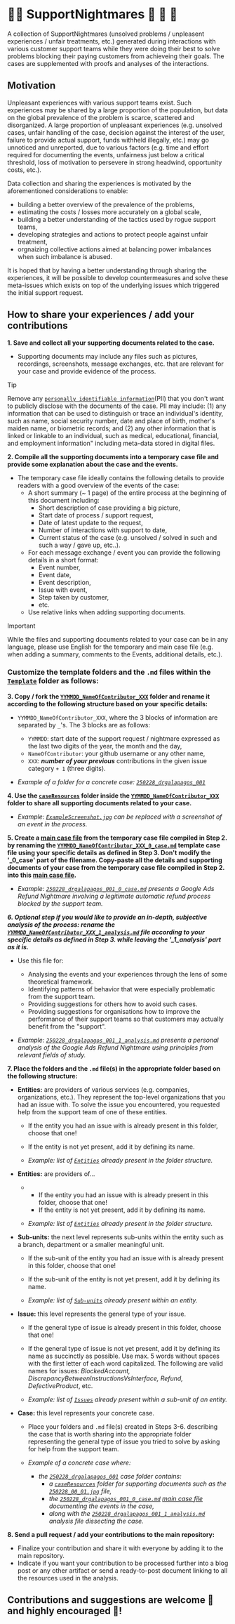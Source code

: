 # 👨‍💻 SupportNightmares 👻 🧟 🧛
A collection of SupportNightmares (unsolved problems / unpleasent experiences / unfair treatments, etc.) generated during interactions with various customer support teams while they were doing their best to solve problems blocking their paying customers from achieveing their goals. The cases are supplemented with proofs and analyses of the interactions.

## Motivation
Unpleasant experiences with various support teams exist. Such experiences may be shared by a large proportion of the population, but data on the global prevalence of the problem is scarce, scattered and disorganized. A large proportion of unpleasant experiences (e.g. unsolved cases, unfair handling of the case, decision against the interest of the user, failure to provide actual support, funds withheld illegally, etc.) may go unnoticed and unreported, due to various factors (e.g. time and effort required for documenting the events, unfairness just below a critical threshold, loss of motivation to persevere in strong headwind, opportunity costs, etc.). 

Data collection and sharing the experiences is motivated by the aforementioned considerations to enable:
- building a better overview of the prevalence of the problems,
- estimating the costs / losses more accurately on a global scale,
- building a better understanding of the tactics used by rogue support teams,
- developing strategies and actions to protect people against unfair treatment,
- orgnaizing collective actions aimed at balancing power imbalances when such imbalance is abused.

It is hoped that by having a better understanding through sharing the experiences, it will be possible to develop countermeasures and solve these meta-issues which exists on top of the underlying issues which triggered the initial support request.

## How to share your experiences / add your contributions

**1. Save and collect all your supporting documents related to the case.**
  - Supporting documents may include any files such as pictures, recordings, screenshots, message exchanges, etc. that are relevant for your case and provide evidence of the process.

   > [!TIP]
   > Remove any [`personally identifiable information`](https://en.wikipedia.org/wiki/Personal_data)(PII) that you don't want to publicly disclose with the documents of the case. PII may include: (1) any information that can be used to distinguish or trace an individual's identity, such as name, social security number, date and place of birth, mother's maiden name, or biometric records; and (2) any other information that is linked or linkable to an individual, such as medical, educational, financial, and employment information" including meta-data stored in digital files.
   
**2. Compile all the supporting documents into a temporary case file and provide some explanation about the case and the events.**
  - The temporary case file ideally contains the following details to provide readers with a good overview of the events of the case:	
    - A short summary (~ 1 page) of the entire process at the beginning of this document including:
      - Short description of case providing a big picture,
      - Start date of process / support request,
      - Date of latest update to the request,
      - Number of interactions with support to date,
      - Current status of the case (e.g. unsolved / solved in such and such a way / gave up, etc..).
    - For each message exchange / event you can provide the following details in a short format:
      - Event number,
      - Event date,
      - Event description,
      - Issue with event,
      - Step taken by customer,
      - etc.
    - Use relative links when adding supporting documents.
  
   > [!IMPORTANT]
   > While the files and supporting documents related to your case can be in any language, please use English for the temporary and main case file (e.g. when adding a summary, comments to the Events, additional details, etc.).

### Customize the template folders and the `.md` files within the [`Template`](./Template/) folder as follows:

**3. Copy / fork the [`YYMMDD_NameOfContributor_XXX`](./Template/YYMMDD_NameOfContributor_XXX) folder and rename it according to the following structure based on your specific details:**
- `YYMMDD_NameOfContributor_XXX`, where the 3 blocks of information are separated by `_`'s. The 3 blocks are as follows:
  - `YYMMDD`: start date of the support request / nightmare expressed as the last two digits of the year, the month and the day,
  - `NameOfContributor`: your github username or any other name,
  - `XXX`: ***number of your previous*** contributions in the given issue category `+ 1` (three digits).
	
- *Example of a folder for a concrete case: [`250228_drgalapagos_001`](./Entities/Google/Ads/Refund/250228_drgalapagos_001)*

**4. Use the [`caseResources`](./Template/YYMMDD_NameOfContributor_XXX/caseResources) folder inside the [`YYMMDD_NameOfContributor_XXX`](./Template/YYMMDD_NameOfContributor_XXX) folder to share all supporting documents related to your case.**
	
- *Example: [`ExampleScreenshot.jpg`](./Template/YYMMDD_NameOfContributor_XXX/caseResources/ExampleScreenshot.jpg) can be replaced with a screenshot of an event in the process.*

**5. Create a <ins>main case file</ins> from the temporary case file compiled in Step 2. by renaming the [`YYMMDD_NameOfContributor_XXX_0_case.md`](./Template/YYMMDD_NameOfContributor_XXX/YYMMDD_NameOfContributor_XXX_0_case.md) template case file using your specific details as defined in Step 3. Don't modify the '_0_case' part of the filename. Copy-paste all the details and supporting documents of your case from the temporary case file compiled in Step 2. into this <ins>main case file</ins>.**
	
- *Example: [`250228_drgalapagos_001_0_case.md`](./Entities/Google/Ads/Refund/250228_drgalapagos_001/250228_drgalapagos_001_0_case.md) presents a Google Ads Refund Nightmare involving a legitimate automatic refund process blocked by the support team.*

***6. Optional step if you would like to provide an in-depth, subjective analysis of the process: rename the [`YYMMDD_NameOfContributor_XXX_1_analysis.md`](./Template/YYMMDD_NameOfContributor_XXX/YYMMDD_NameOfContributor_XXX_1_analysis.md) file according to your specific details as defined in Step 3. while leaving the '_1_analysis' part as it is.***
- Use this file for:
  - Analysing the events and your experiences through the lens of some theoretical framework.
  - Identifying patterns of behavior that were especially problematic from the support team.
  - Providing suggestions for others how to avoid such cases.
  - Providing suggestions for organisations how to improve the performance of their support teams so that customers may actually benefit from the "support".
   
- *Example: [`250228_drgalapagos_001_1_analysis.md`](./Entities/Google/Ads/Refund/250228_drgalapagos_001/250228_drgalapagos_001_1_analysis.md) presents a personal analysis of the Google Ads Refund Nightmare using principles from relevant fields of study.*

**7. Place the folders and the `.md` file(s) in the appropriate folder based on the following structure:**
  - **Entities:** are providers of various services (e.g. companies, organizations, etc.). They represent the top-level organizations that you had an issue with. To solve the issue you encountered, you requested help from the support team of one of these entities.

      - If the entity you had an issue with is already present in this folder, choose that one!
	  - If the entity is not yet present, add it by defining its name.
	   
  
	  - *Example: list of [`Entities`](./Entities) already present in the folder structure.*

- **Entities:** are providers of...

	- 
		- If the entity you had an issue with is already present in this folder, choose that one!
		- If the entity is not yet present, add it by defining its name.

	- *Example: list of [`Entities`](./Entities) already present in the folder structure.*
	
- **Sub-units:** the next level represents sub-units within the entity such as a branch, department or a smaller meaningful unit.

  - If the sub-unit of the entity you had an issue with is already present in this folder, choose that one!
  - If the sub-unit of the entity is not yet present, add it by defining its name.
	
  - *Example: list of [`Sub-units`](./Entities/Google) already present within an entity.*
	
- **Issue:** this level represents the general type of your issue.

  - If the general type of issue is already present in this folder, choose that one!
  - If the general type of issue is not yet present, add it by defining its name as succinctly as possible. Use max. 5 words without spaces with the first letter of each word capitalized. The following are valid names for issues: *BlockedAccount, DiscrepancyBetweenInstructionsVsInterface, Refund, DefectiveProduct*, etc.
	
  - *Example: list of [`Issues`](./Entities/Google/Ads) already present within a sub-unit of an entity.*
	
- **Case:** this level represents your concrete case.
  - Place your folders and `.md` file(s) created in Steps 3-6. describing the case that is worth sharing into the appropriate folder representing the general type of issue you tried to solve by asking for help from the support team.
	
  - *Example of a concrete case where:*
    - *the [`250228_drgalapagos_001`](./Entities/Google/Ads/Refund/250228_drgalapagos_001) case folder contains:*
      - *a [`caseResources`](./Entities/Google/Ads/Refund/250228_drgalapagos_001/caseResources) folder for supporting documents such as the [`250228_00_01.jpg`](./Entities/Google/Ads/Refund/250228_drgalapagos_001/caseResources/250228_00_01.jpg) file,*
      - *the [`250228_drgalapagos_001_0_case.md`](./Entities/Google/Ads/Refund/250228_drgalapagos_001/250228_drgalapagos_001_0_case.md) <ins>main case file</ins>  documenting the events in the case,*
      - *along with the [`250228_drgalapagos_001_1_analysis.md`](./Entities/Google/Ads/Refund/250228_drgalapagos_001/250228_drgalapagos_001_1_analysis.md) analysis file  dissecting the case.*
		  
**8. Send a pull request / add your contributions to the main repository:**
- Finalize your contribution and share it with everyone by adding it to the main repository.
- Indicate if you want your contribution to be processed further into a blog post or any other artifact or send a ready-to-post document linking to all the resources used in the analysis.

## Contributions and suggestions are welcome 🙌 and highly encouraged 💪!










